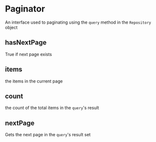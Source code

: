 # Paginator
An interface used to paginating using the `query` method in the `Repository` object
## hasNextPage
True if next page exists
## items
the items in the current page
## count
the count of the total items in the `query`'s result
## nextPage
Gets the next page in the `query`'s result set
